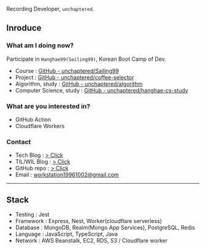 Recording Developer, `unchaptered`.

## Inroduce

### What am I doing now?

Participate in `Hanghae99(Sailing99)`, Korean Boot Camp of Dev.
- Course : [GitHub - unchaptered/Sailing99](https://github.com/unchaptered/Sailing99)
- Project : [GitHub - unchaptered/coffee-selector](https://github.com/unchaptered/coffee-selector)
- Algorithm, study : [GitHub - unchaptered/algorithm](https://github.com/unchaptered/algorithm)
- Computer Science, study : [GitHub - unchaptered/hanghae-cs-study](https://github.com/unchaptered/hanghae-cs-study)

### What are you interested in?

- GitHub Action
- Cloudflare Workers

### Contact

- Tech Blog : [> Click](https://velog.io/@unchapterd)
- TIL/WIL Blog : [> Click](https://velog.io/@unchaptered_til)
- GitHub repo : [> Click](https://github.com/unchaptered)
- Email : workstation19961002@gmail.com

<hr>

## Stack

- Testing : Jest
- Framework : Express, Nest, Worker(cloudflare serverless)
- Database : MongoDB, Realm(Mongo App Services), PostgreSQL, Redis
- Language : JavaScript, TypeScript, Java
- Network : AWS Beanstalk, EC2, RDS, S3 / Cloudflare worker
